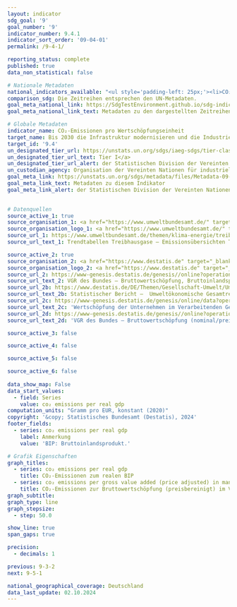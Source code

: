 ```yaml
---
layout: indicator    
sdg_goal: '9'    
goal_number: '9'    
indicator_number: 9.4.1    
indicator_sort_order: '09-04-01'    
permalink: /9-4-1/    

reporting_status: complete    
published: true    
data_non_statistical: false    

# Nationale Metadaten    
national_indicators_available: "<ul style='padding-left: 25px;'><li>CO₂-Emissionen zum realen BIP</li> <li> CO₂-Emissionen zur Bruttowertschöpfung (preisbereinigt) im Verarbeitenden Gewerbe</li></ul>"    
comparison_sdg: Die Zeitreihen entsprechen den UN-Metadaten.    
goal_meta_national_link: https://SdgTestEnvironment.github.io/sdg-indicators/public/Meta/9.4.1.pdf
goal_meta_national_link_text: Metadaten zu den dargestellten Zeitreihen    

# Globale Metadaten    
indicator_name: CO₂-Emissionen pro Wertschöpfungseinheit    
target_name: Bis 2030 die Infrastruktur modernisieren und die Industrien nachrüsten, um sie nachhaltig zu machen, mit effizienterem Ressourceneinsatz und unter vermehrter Nutzung sauberer und umweltverträglicher Technologien und Industrieprozesse, wobei alle Länder Maßnahmen entsprechend ihren jeweiligen Kapazitäten ergreifen    
target_id: '9.4'    
un_designated_tier_url: https://unstats.un.org/sdgs/iaeg-sdgs/tier-classification/'    
un_designated_tier_url_text: Tier I</a>    
un_designated_tier_url_alert: der Statistischen Division der Vereinten Nationen    
un_custodian_agency: Organisation der Vereinten Nationen für industrielle Entwicklung (UNIDO)<br>Internationale Energieagentur (IEA)    
goal_meta_link: https://unstats.un.org/sdgs/metadata/files/Metadata-09-04-01.pdf    
goal_meta_link_text: Metadaten zu diesem Indikator    
goal_meta_link_alert: der Statistischen Division der Vereinten Nationen    
    

# Datenquellen
source_active_1: true
source_organisation_1: <a href="https://www.umweltbundesamt.de/" target="_blank"> Umweltbundesamt (UBA) </a>
source_organisation_logo_1: <a href="https://www.umweltbundesamt.de/" target="_blank"><img src="https://sdg-indikatoren.de/public/OrgImgDe/uba.png" alt="Logo uba" style="height:60px; width:148px"/></a>
source_url_1: https://www.umweltbundesamt.de/themen/klima-energie/treibhausgas-emissionen
source_url_text_1: Trendtabellen Treibhausgase – Emissionsübersichten Treibhausgase Emissionsentwicklung

source_active_2: true
source_organisation_2: <a href="https://www.destatis.de" target="_blank"> Statistisches Bundesamt (Destatis) </a>
source_organisation_logo_2: <a href="https://www.destatis.de" target="_blank"><img src="https://sdg-indikatoren.de/public/OrgImgDe/destatis.png" alt="Logo destatis" style="height:60px; width:148px"/></a>
source_url_2: https://www-genesis.destatis.de/genesis//online?operation=table&code=81000-0001&bypass=true&language=de
source_url_text_2: VGR des Bundes – Bruttowertschöpfung, Bruttoinlandsprodukt (nominal/preisbereinigt) – GENESIS online 81000-0001
source_url_2b: https://www.destatis.de/DE/Themen/Gesellschaft-Umwelt/Umwelt/UGR/energiefluesse-emissionen/_inhalt.html#sprg396050
source_url_text_2b: Statistischer Bericht –  Umweltökonomische Gesamtrechnungen (UGR) – Luftemissionsrechnung
source_url_2c: https://www-genesis.destatis.de/genesis/online/data?operation=table&code=42251-0001&bypass=true&language=de
source_url_text_2c: 'Wertschöpfung der Unternehmen im Verarbeitenden Gewerbe: Deutschland,<br>Jahre, Wirtschaftszweige – GENESIS online 42251-0001'
source_url_2d: https://www-genesis.destatis.de/genesis//online?operation=table&code=81000-0102&bypass=true&language=de
source_url_text_2d: 'VGR des Bundes – Bruttowertschöpfung (nominal/preisbereinigt): Wirtschaftsbereiche – GENESIS online 81000-0102'

source_active_3: false

source_active_4: false

source_active_5: false

source_active_6: false
    
data_show_map: False    
data_start_values: 
  - field: Series
    value: co₂ emissions per real gdp    
computation_units: "Gramm pro EUR, konstant (2020)"    
copyright: '&copy; Statistisches Bundesamt (Destatis), 2024'    
footer_fields:
  - series: co₂ emissions per real gdp
    label: Anmerkung
    value: 'BIP: Bruttoinlandsprodukt.'    

# Grafik Eigenschaften    
graph_titles:
  - series: co₂ emissions per real gdp
    title: CO₂-Emissionen zum realen BIP
  - series: co₂ emissions per gross value added (price adjusted) in manufacturing industries
    title: CO₂-Emissionen zur Bruttowertschöpfung (preisbereinigt) im Verarbeitenden Gewerbe
graph_subtitle:     
graph_type: line
graph_stepsize: 
  - step: 50.0    

show_line: true
span_gaps: true

precision:
  - decimals: 1    

previous: 9-3-2    
next: 9-5-1    

national_geographical_coverage: Deutschland    
data_last_update: 02.10.2024    
---
```


<span></span>